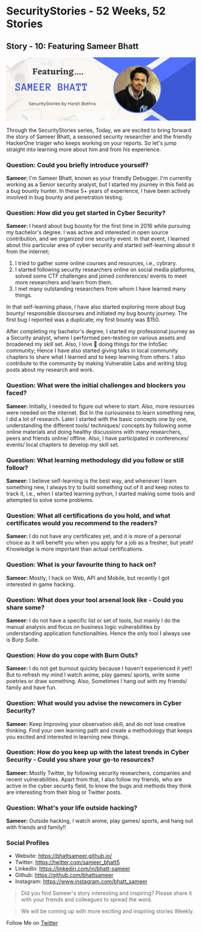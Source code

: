 # SecurityStories - 52 Weeks, 52 Stories

## Story - 10: Featuring **Sameer Bhatt** 

![Sameer Bhatt](../media/sameer-bhatt.jpg)

Through the SecurityStories series, Today, we are excited to bring forward the story of Sameer Bhatt, a seasoned security researcher and the friendly HackerOne triager who keeps working on your reports. So let's jump straight into learning more about him and from his experience. 

### **Question:** Could you briefly introduce yourself? 

**Sameer:** I'm Sameer Bhatt, known as your friendly Debugger. I'm currently working as a Senior security analyst, but I started my journey in this field as a bug bounty hunter. In these 5+ years of experience, I have been actively involved in bug bounty and penetration testing.


### **Question:** How did you get started in Cyber Security?

**Sameer:** I heard about bug bounty for the first time in 2016 while pursuing my bachelor's degree. I was active and interested in open source contribution, and we organized one security event. In that event, I learned about this particular area of cyber security and started self-learning about it from the internet; 
1. I tried to gather some online courses and resources, i.e., cybrary.
2. I started following security researchers online on social media platforms, solved some CTF challenges and joined conferences/ events to meet more researchers and learn from them. 
3. I met many outstanding researchers from whom I have learned many things. 

In that self-learning phase, I have also started exploring more about bug bounty/ responsible discourses and initiated my bug bounty journey. The first bug I reported was a duplicate; my first bounty was $150.

After completing my bachelor's degree, I started my professional journey as a Security analyst, where I performed pen-testing on various assets and broadened my skill set. Also, I love 💖 doing things for the InfoSec community; Hence I have also started giving talks in local community chapters to share what I learned and to keep learning from others. I also contribute to the community by making Vulnerable Labs and writing blog posts about my research and work.


### **Question:** What were the initial challenges and blockers you faced? 

**Sameer:** Initially, I needed to figure out where to start. Also, more resources were needed on the internet. But In the curiousness to learn something new, I did a lot of research. Later I started with the basic concepts one by one, understanding the different tools/ techniques/ concepts by following some online materials and doing healthy discussions with many researchers, peers and friends online/ offline. Also, I have participated in conferences/ events/ local chapters to develop my skill set.


### **Question:** What learning methodology did you follow or still follow? 
**Sameer:** I believe self-learning is the best way, and whenever I learn something new, I always try to build something out of it and keep notes to track it, i.e., when I started learning python, I started making some tools and attempted to solve some problems. 


### **Question:** What all certifications do you hold, and what certificates would you recommend to the readers? 

**Sameer:** I do not have any certificates yet, and it is more of a personal choice as it will benefit you when you apply for a job as a fresher, but yeah! Knowledge is more important than actual certifications.


### **Question:** What is your favourite thing to hack on?

**Sameer:** Mostly, I hack on Web, API and Mobile, but recently I got interested in game hacking.


### **Question:** What does your tool arsenal look like - Could you share some?

**Sameer:** I do not have a specific list or set of tools, but mainly I do the manual analysis and focus on business logic vulnerabilities by understanding application functionalities. Hence the only tool I always use is Burp Suite.


### **Question:** How do you cope with Burn Outs?

**Sameer:** I do not get burnout quickly because I haven't experienced it yet!! But to refresh my mind I watch anime, play games/ sports, write some poetries or draw something. Also, Sometimes I hang out with my friends/ family and have fun.


### **Question:** What would you advise the newcomers in Cyber Security?

**Sameer:** Keep Improving your observation skill, and do not lose creative thinking. Find your own learning path and create a methodology that keeps you excited and interested in learning new things. 


### **Question:** How do you keep up with the latest trends in Cyber Security - Could you share your go-to resources? 

**Sameer:** Mostly Twitter, by following security researchers, companies and recent vulnerabilities. Apart from that, I also follow my friends, who are active in the cyber security field, to know the bugs and methods they think are interesting from their blog or Twitter posts.


### **Question:** What's your life outside hacking?

**Sameer:** Outside hacking, I watch anime, play games/ sports, and hang out with friends and family!!


### Social Profiles
- Website: https://bhattsameer.github.io/
- Twitter: https://twitter.com/sameer_bhatt5 
- LinkedIn: https://linkedin.com/in/bhatt-sameer
- Github: https://github.com/bhattsameer 
- Instagram: https://www.instagram.com/bhatt_sameer 


> Did you find Sameer's story interesting and inspiring? Please share it with your friends and colleagues to spread the word. 

> We will be coming up with more exciting and inspiring stories Weekly.

Follow Me on [Twitter](https://www.twitter.com/harshbothra_)